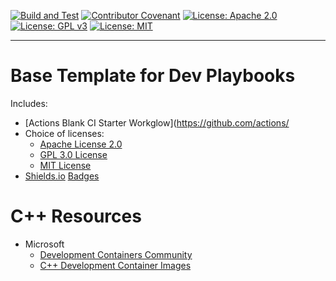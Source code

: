 [![Build and Test](https://github.com/devplaybooks/.baseline/actions/workflows/CI.yml/badge.svg)](https://github.com/devplaybooks/.baseline/actions/workflows/CI.yml)
[![Contributor Covenant](https://img.shields.io/badge/Contributor%20Covenant-2.1-4baaaa.svg)](CODE_OF_CONDUCT.md)
[![License: Apache 2.0](https://img.shields.io/badge/license-Apache%202.0-blue?style=flat-square)](LICENSE-APACHE)
[![License: GPL v3](https://img.shields.io/badge/License-GPLv3-blue.svg)](LICENSE-GPLv3)
[![License: MIT](https://img.shields.io/badge/license-MIT-blue?style=flat-square)](LICENSE-MIT)

---

# Base Template for Dev Playbooks

Includes:

* [Actions Blank CI Starter Workglow](https://github.com/actions/
* Choice of licenses:
  * [Apache License 2.0](https://www.apache.org/licenses/LICENSE-2.0)
  * [GPL 3.0 License](https://www.gnu.org/licenses/gpl-3.0.en.html)
  * [MIT License](https://opensource.org/license/mit/)
* [Shields.io](https://shields.io/) [Badges](https://github.com/badges/shields)

# C++ Resources

* Microsoft
  * [Development Containers Community](https://github.com/devcontainers)  
  * [C++ Development Container Images](https://mcr.microsoft.com/en-us/product/devcontainers/cpp/tags)
